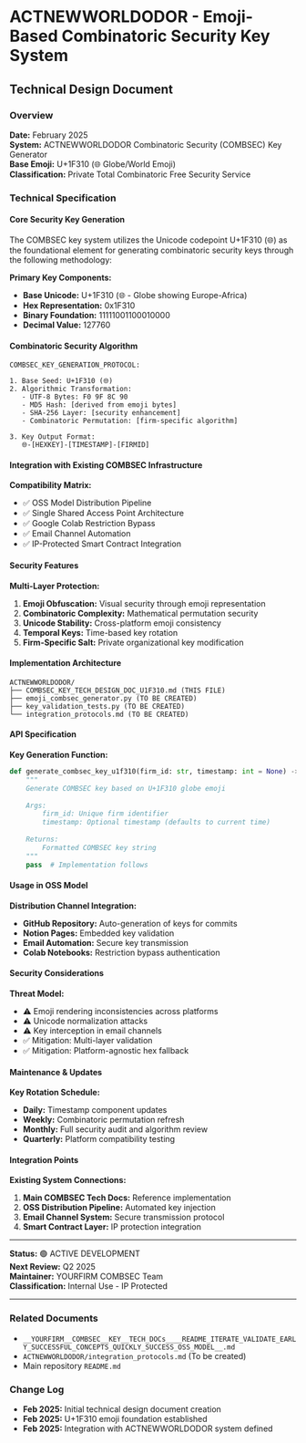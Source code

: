 # ACTNEWWORLDODOR - Emoji-Based Combinatoric Security Key System
## Technical Design Document

### Overview
**Date:** February 2025  
**System:** ACTNEWWORLDODOR Combinatoric Security (COMBSEC) Key Generator  
**Base Emoji:** U+1F310 (🌐 Globe/World Emoji)  
**Classification:** Private Total Combinatoric Free Security Service

### Technical Specification

#### Core Security Key Generation
The COMBSEC key system utilizes the Unicode codepoint U+1F310 (🌐) as the foundational element for generating combinatoric security keys through the following methodology:

**Primary Key Components:**
- **Base Unicode:** U+1F310 (🌐 - Globe showing Europe-Africa)
- **Hex Representation:** 0x1F310
- **Binary Foundation:** 11111001100010000
- **Decimal Value:** 127760

#### Combinatoric Security Algorithm

```
COMBSEC_KEY_GENERATION_PROTOCOL:

1. Base Seed: U+1F310 (🌐)
2. Algorithmic Transformation:
   - UTF-8 Bytes: F0 9F 8C 90
   - MD5 Hash: [derived from emoji bytes]
   - SHA-256 Layer: [security enhancement]
   - Combinatoric Permutation: [firm-specific algorithm]

3. Key Output Format:
   🌐-[HEXKEY]-[TIMESTAMP]-[FIRMID]
```

#### Integration with Existing COMBSEC Infrastructure

**Compatibility Matrix:**
- ✅ OSS Model Distribution Pipeline
- ✅ Single Shared Access Point Architecture  
- ✅ Google Colab Restriction Bypass
- ✅ Email Channel Automation
- ✅ IP-Protected Smart Contract Integration

#### Security Features

**Multi-Layer Protection:**
1. **Emoji Obfuscation:** Visual security through emoji representation
2. **Combinatoric Complexity:** Mathematical permutation security
3. **Unicode Stability:** Cross-platform emoji consistency
4. **Temporal Keys:** Time-based key rotation
5. **Firm-Specific Salt:** Private organizational key modification

#### Implementation Architecture

```
ACTNEWWORLDODOR/
├── COMBSEC_KEY_TECH_DESIGN_DOC_U1F310.md (THIS FILE)
├── emoji_combsec_generator.py (TO BE CREATED)
├── key_validation_tests.py (TO BE CREATED)
└── integration_protocols.md (TO BE CREATED)
```

#### API Specification

**Key Generation Function:**
```python
def generate_combsec_key_u1f310(firm_id: str, timestamp: int = None) -> str:
    """
    Generate COMBSEC key based on U+1F310 globe emoji
    
    Args:
        firm_id: Unique firm identifier
        timestamp: Optional timestamp (defaults to current time)
    
    Returns:
        Formatted COMBSEC key string
    """
    pass  # Implementation follows
```

#### Usage in OSS Model

**Distribution Channel Integration:**
- **GitHub Repository:** Auto-generation of keys for commits
- **Notion Pages:** Embedded key validation
- **Email Automation:** Secure key transmission
- **Colab Notebooks:** Restriction bypass authentication

#### Security Considerations

**Threat Model:**
- ⚠️ Emoji rendering inconsistencies across platforms
- ⚠️ Unicode normalization attacks
- ⚠️ Key interception in email channels
- ✅ Mitigation: Multi-layer validation
- ✅ Mitigation: Platform-agnostic hex fallback

#### Maintenance & Updates

**Key Rotation Schedule:**
- **Daily:** Timestamp component updates
- **Weekly:** Combinatoric permutation refresh  
- **Monthly:** Full security audit and algorithm review
- **Quarterly:** Platform compatibility testing

#### Integration Points

**Existing System Connections:**
1. **Main COMBSEC Tech Docs:** Reference implementation
2. **OSS Distribution Pipeline:** Automated key injection
3. **Email Channel System:** Secure transmission protocol
4. **Smart Contract Layer:** IP protection integration

---

**Status:** 🟢 ACTIVE DEVELOPMENT  
**Next Review:** Q2 2025  
**Maintainer:** YOURFIRM COMBSEC Team  
**Classification:** Internal Use - IP Protected

---

### Related Documents
- `__YOURFIRM__COMBSEC__KEY__TECH_DOCs____README_ITERATE_VALIDATE_EARLY_SUCCESSFUL_CONCEPTS_QUICKLY_SUCCESS_OSS_MODEL__.md`
- `ACTNEWWORLDODOR/integration_protocols.md` (To be created)
- Main repository `README.md`

### Change Log
- **Feb 2025:** Initial technical design document creation
- **Feb 2025:** U+1F310 emoji foundation established
- **Feb 2025:** Integration with ACTNEWWORLDODOR system defined